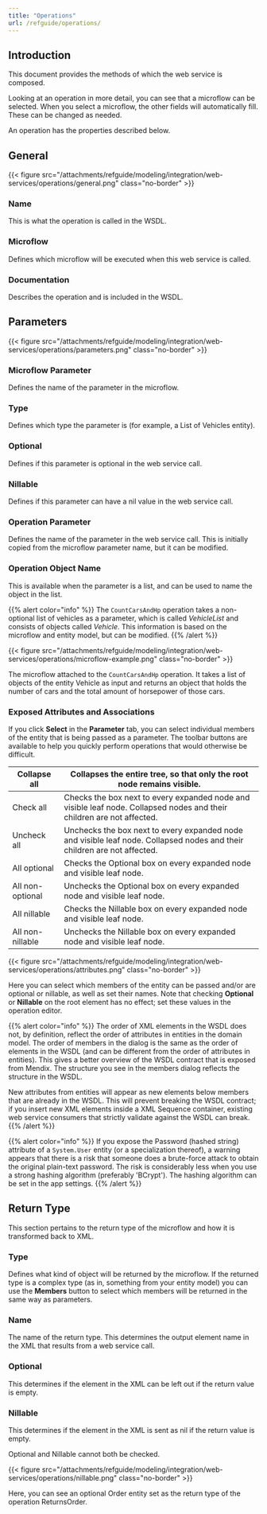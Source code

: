 ```yaml
---
title: "Operations"
url: /refguide/operations/
---
```


## Introduction

This document provides the methods of which the web service is composed.

Looking at an operation in more detail, you can see that a microflow can be selected. When you select a microflow, the other fields will automatically fill. These can be changed as needed.

An operation has the properties described below.

## General

{{< figure src="/attachments/refguide/modeling/integration/web-services/operations/general.png" class="no-border" >}}

### Name

This is what the operation is called in the WSDL.

### Microflow

Defines which microflow will be executed when this web service is called.

### Documentation

Describes the operation and is included in the WSDL.

## Parameters

{{< figure src="/attachments/refguide/modeling/integration/web-services/operations/parameters.png" class="no-border" >}}

### Microflow Parameter

Defines the name of the parameter in the microflow.

### Type

Defines which type the parameter is (for example, a List of Vehicles entity).

### Optional

Defines if this parameter is optional in the web service call.

### Nillable

Defines if this parameter can have a nil value in the web service call.

### Operation Parameter

Defines the name of the parameter in the web service call. This is initially copied from the microflow parameter name, but it can be modified.

### Operation Object Name

This is available when the parameter is a list, and can be used to name the object in the list.

{{% alert color="info" %}}
The `CountCarsAndHp` operation takes a non-optional list of vehicles as a parameter, which is called *VehicleList* and consists of objects called *Vehicle*. This information is based on the microflow and entity model, but can be modified.
{{% /alert %}}

{{< figure src="/attachments/refguide/modeling/integration/web-services/operations/microflow-example.png" class="no-border" >}}

The microflow attached to the `CountCarsAndHp` operation. It takes a list of objects of the entity Vehicle as input and returns an object that holds the number of cars and the total amount of horsepower of those cars.

### Exposed Attributes and Associations

If you click **Select** in the **Parameter** tab, you can select individual members of the entity that is being passed as a parameter. The toolbar buttons are available to help you quickly perform operations that would otherwise be difficult.

| Collapse all | Collapses the entire tree, so that only the root node remains visible. |
| --- | --- |
| Check all | Checks the box next to every expanded node and visible leaf node. Collapsed nodes and their children are not affected. |
| Uncheck all | Unchecks the box next to every expanded node and visible leaf node. Collapsed nodes and their children are not affected. |
| All optional | Checks the Optional box on every expanded node and visible leaf node. |
| All non-optional | Unchecks the Optional box on every expanded node and visible leaf node. |
| All nillable | Checks the Nillable box on every expanded node and visible leaf node. |
| All non-nillable | Unchecks the Nillable box on every expanded node and visible leaf node. |

{{< figure src="/attachments/refguide/modeling/integration/web-services/operations/attributes.png" class="no-border" >}}

Here you can select which members of the entity can be passed and/or are optional or nillable, as well as set their names. Note that checking **Optional** or **Nillable** on the root element has no effect; set these values in the operation editor.

{{% alert color="info" %}}
The order of XML elements in the WSDL does not, by definition, reflect the order of attributes in entities in the domain model. The order of members in the dialog is the same as the order of elements in the WSDL (and can be different from the order of attributes in entities). This gives a better overview of the WSDL contract that is exposed from Mendix. The structure you see in the members dialog reflects the structure in the WSDL.

New attributes from entities will appear as new elements below members that are already in the WSDL. This will prevent breaking the WSDL contract; if you insert new XML elements inside a XML Sequence container, existing web service consumers that strictly validate against the WSDL can break.
{{% /alert %}}

{{% alert color="info" %}}
If you expose the Password (hashed string) attribute of a `System.User` entity (or a specialization thereof), a warning appears that there is a risk that someone does a brute-force attack to obtain the original plain-text password. The risk is considerably less when you use a strong hashing algorithm (preferably 'BCrypt'). The hashing algorithm can be set in the app settings.
{{% /alert %}}

## Return Type

This section pertains to the return type of the microflow and how it is transformed back to XML.

### Type

Defines what kind of object will be returned by the microflow. If the returned type is a complex type (as in, something from your entity model) you can use the **Members** button to select which members will be returned in the same way as parameters.

### Name

The name of the return type. This determines the output element name in the XML that results from a web service call.

### Optional

This determines if the element in the XML can be left out if the return value is empty.

### Nillable

This determines if the element in the XML is sent as nil if the return value is empty.

Optional and Nillable cannot both be checked.

{{< figure src="/attachments/refguide/modeling/integration/web-services/operations/nillable.png" class="no-border" >}}

Here, you can see an optional Order entity set as the return type of the operation ReturnsOrder.
